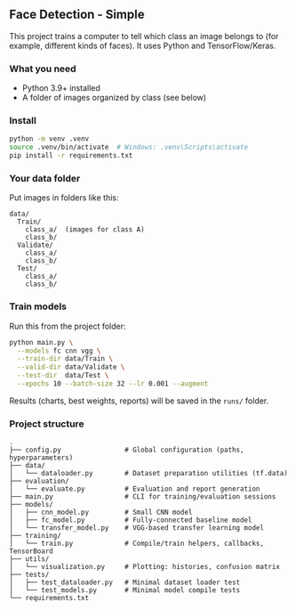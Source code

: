 ## Face Detection - Simple

This project trains a computer to tell which class an image belongs to (for example, different kinds of faces). It uses Python and TensorFlow/Keras.

### What you need
- Python 3.9+ installed
- A folder of images organized by class (see below)

### Install
```bash
python -m venv .venv
source .venv/bin/activate  # Windows: .venv\Scripts\activate
pip install -r requirements.txt
```

### Your data folder
Put images in folders like this:
```
data/
  Train/
    class_a/  (images for class A)
    class_b/
  Validate/
    class_a/
    class_b/
  Test/
    class_a/
    class_b/
```

### Train models
Run this from the project folder:
```bash
python main.py \
  --models fc cnn vgg \
  --train-dir data/Train \
  --valid-dir data/Validate \
  --test-dir  data/Test \
  --epochs 10 --batch-size 32 --lr 0.001 --augment
```

Results (charts, best weights, reports) will be saved in the `runs/` folder.

### Project structure
```
.
├── config.py                # Global configuration (paths, hyperparameters)
├── data/
│   └── dataloader.py        # Dataset preparation utilities (tf.data)
├── evaluation/
│   └── evaluate.py          # Evaluation and report generation
├── main.py                  # CLI for training/evaluation sessions
├── models/
│   ├── cnn_model.py         # Small CNN model
│   ├── fc_model.py          # Fully-connected baseline model
│   └── transfer_model.py    # VGG-based transfer learning model
├── training/
│   └── train.py             # Compile/train helpers, callbacks, TensorBoard
├── utils/
│   └── visualization.py     # Plotting: histories, confusion matrix
├── tests/
│   ├── test_dataloader.py   # Minimal dataset loader test
│   └── test_models.py       # Minimal model compile tests
└── requirements.txt
```


 